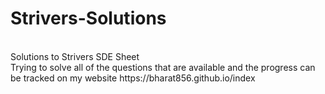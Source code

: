 # Strivers-Solutions
<br>
Solutions to Strivers SDE Sheet
<br>
Trying to solve all of the questions that are available and the progress can be tracked on my website https://bharat856.github.io/index

